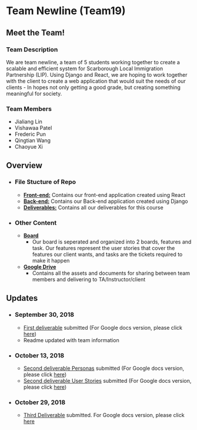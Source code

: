 # Team Newline (Team19)
## Meet the Team!
### Team Description
We are team newline, a team of 5 students working together to create a scalable and efficient system for Scarborough Local Immigration Partnership (LIP). Using Django and React, we are hoping to work together with the client to create a web application that would suit the needs of our clients - In hopes not only getting a good grade, but creating something meaningful for society.

### Team Members
 - Jialiang Lin
 - Vishawaa Patel
 - Frederic Pun
 - Qingtian Wang
 - Chaoyue Xi
 
## Overview
  - ### File Stucture of Repo
    - [**Front-end:**](/Front-end) Contains our front-end application created using React
    - [**Back-end:**](/Back-end) Contains our Back-end application created using Django
    - [**Deliverables:**](/deliverables) Contains all our deliverables for this course
  - ### Other Content
    - [**Board**](https://dev.azure.com/cscc01f18/Deliverables/_workitems)
      - Our board is seperated and organized into 2 boards, features and task. Our features represent the user stories that cover the features our client wants, and tasks are the tickets required to make it happen
    - [**Google Drive**](https://drive.google.com/drive/folders/1Ioca4m9xqx3r-hxqvRLZ9zDrAW_hLFzT?usp=sharing)
      - Contains all the assets and documents for sharing between team members and delivering to TA/Instructor/client

## Updates
- ### September 30, 2018
  - [First deliverable](/deliverables/Deliverable%201.pdf) submitted (For Google docs version, please click [here](https://docs.google.com/document/d/10R4eUT8t7S9bMyE419sDi5Y_WpQnNaqdZXlWzeGU2yk/edit))
  - Readme updated with team information
- ### October 13, 2018
  - [Second deliverable Personas](/deliverables/Deliverable%202%20Personas.pdf) submitted (For Google docs version, please click [here](https://docs.google.com/document/d/1IPvpMrey6qEu2fw03TVhNmMvcM_TUOfNXmWQOIp1vY8/edit))
  - [Second deliverable User Stories](/deliverables/Deliverable%202%20User%20Stories.pdf) submitted (For Google docs version, please click [here](https://docs.google.com/document/d/16fhmX-chJY9m91buPyDh9L-Vk1MHAtsgmak4zgIba5E/edit))
- ### October 29, 2018
  - [Third Deliverable](https://github.com/CSCC01/Team19/blob/Deliverable3/deliverables/Deliverable3.pdf) submitted. For Google docs version, please click [here](https://docs.google.com/document/d/1WPr1R9UMBfo-UJYLyxxwtn1QvSqb8PV7Wed1dC05bIc/edit#)
